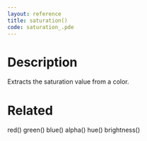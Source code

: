 ```yaml
---
layout: reference
title: saturation()
code: saturation_.pde
---
```


# Description

Extracts the saturation value from a color.

# Related

red()
green()
blue()
alpha()
hue()
brightness()
